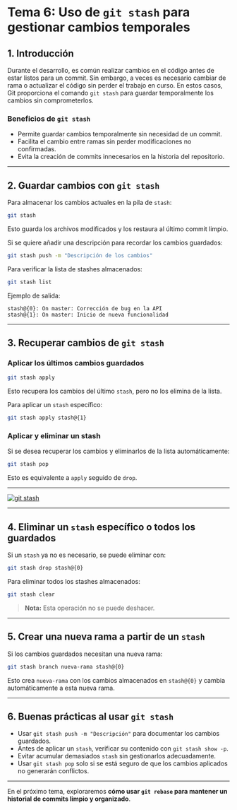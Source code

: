 # **Tema 6: Uso de `git stash` para gestionar cambios temporales**

## **1. Introducción**

Durante el desarrollo, es común realizar cambios en el código antes de estar listos para un commit. Sin embargo, a veces es necesario cambiar de rama o actualizar el código sin perder el trabajo en curso. En estos casos, Git proporciona el comando `git stash` para guardar temporalmente los cambios sin comprometerlos.

### **Beneficios de `git stash`**

- Permite guardar cambios temporalmente sin necesidad de un commit.
- Facilita el cambio entre ramas sin perder modificaciones no confirmadas.
- Evita la creación de commits innecesarios en la historia del repositorio.

---

## **2. Guardar cambios con `git stash`**

Para almacenar los cambios actuales en la pila de `stash`:

```bash
git stash
```

Esto guarda los archivos modificados y los restaura al último commit limpio.

Si se quiere añadir una descripción para recordar los cambios guardados:

```bash
git stash push -m "Descripción de los cambios"
```

Para verificar la lista de stashes almacenados:

```bash
git stash list
```

Ejemplo de salida:

```
stash@{0}: On master: Corrección de bug en la API
stash@{1}: On master: Inicio de nueva funcionalidad
```

---

## **3. Recuperar cambios de `git stash`**

### **Aplicar los últimos cambios guardados**

```bash
git stash apply
```

Esto recupera los cambios del último `stash`, pero no los elimina de la lista.

Para aplicar un `stash` específico:

```bash
git stash apply stash@{1}
```

### **Aplicar y eliminar un stash**

Si se desea recuperar los cambios y eliminarlos de la lista automáticamente:

```bash
git stash pop
```

Esto es equivalente a `apply` seguido de `drop`.

---

[![git stash](https://img.youtube.com/vi/_28_dZxpPQg/0.jpg)](https://www.youtube.com/watch?v=_28_dZxpPQg&list=PLzA2VyZwsq_8nVw1G6L9PehvqSoGjTjsX)

---

## **4. Eliminar un `stash` específico o todos los guardados**

Si un `stash` ya no es necesario, se puede eliminar con:

```bash
git stash drop stash@{0}
```

Para eliminar todos los stashes almacenados:

```bash
git stash clear
```

> **Nota:** Esta operación no se puede deshacer.

---

## **5. Crear una nueva rama a partir de un `stash`**

Si los cambios guardados necesitan una nueva rama:

```bash
git stash branch nueva-rama stash@{0}
```

Esto crea `nueva-rama` con los cambios almacenados en `stash@{0}` y cambia automáticamente a esta nueva rama.

---

## **6. Buenas prácticas al usar `git stash`**

- Usar `git stash push -m "Descripción"` para documentar los cambios guardados.
- Antes de aplicar un `stash`, verificar su contenido con `git stash show -p`.
- Evitar acumular demasiados `stash` sin gestionarlos adecuadamente.
- Usar `git stash pop` solo si se está seguro de que los cambios aplicados no generarán conflictos.

---

En el próximo tema, exploraremos **cómo usar `git rebase` para mantener un historial de commits limpio y organizado**.
